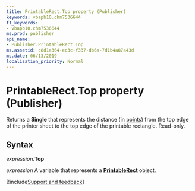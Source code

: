 ```yaml
---
title: PrintableRect.Top property (Publisher)
keywords: vbapb10.chm7536644
f1_keywords:
- vbapb10.chm7536644
ms.prod: publisher
api_name:
- Publisher.PrintableRect.Top
ms.assetid: c8d1a364-ec3c-f337-db6a-7d1b4a87a43d
ms.date: 06/13/2019
localization_priority: Normal
---
```



# PrintableRect.Top property (Publisher)

Returns a **Single** that represents the distance (in [points](../language/glossary/vbe-glossary.md#point)) from the top edge of the printer sheet to the top edge of the printable rectangle. Read-only.


## Syntax

_expression_.**Top**

_expression_ A variable that represents a **[PrintableRect](Publisher.PrintableRect.md)** object.


[!include[Support and feedback](~/includes/feedback-boilerplate.md)]